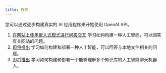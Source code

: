 ```yaml
---
title: 教程
---
```


您可以通过逐步构建真实的 AI 应用程序来开始使用 OpenAI API。

1. [在网站上使用嵌入式模式进行问答交互](https://platform.openai.com/docs/tutorials/web-qa-embeddings)
    学习如何构建一种人工智能，可以回答有关网站的问题。
2. [即将推出](https://platform.openai.com/docs/tutorials/)
    学习如何构建和部署一种人工智能，可以回答与本地文件相关的问题。
3. [即将推出](https://platform.openai.com/docs/tutorials/) 
    学习如何构建和部署一个能够理解多个知识库的人工智能聊天机器人。
